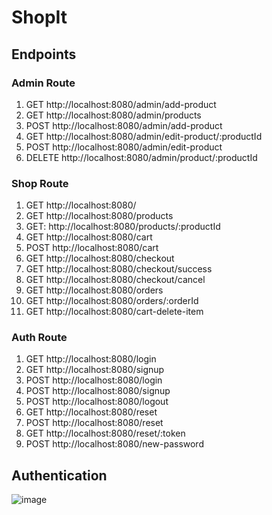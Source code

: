 # ShopIt


## Endpoints

### Admin Route
01. GET http://localhost:8080/admin/add-product
02. GET http://localhost:8080/admin/products
03. POST http://localhost:8080/admin/add-product
04. GET http://localhost:8080/admin/edit-product/:productId
05. POST http://localhost:8080/admin/edit-product
06. DELETE http://localhost:8080/admin/product/:productId

### Shop Route
01. GET http://localhost:8080/
02. GET http://localhost:8080/products
03. GET: http://localhost:8080/products/:productId
04. GET http://localhost:8080/cart
05. POST http://localhost:8080/cart
06. GET http://localhost:8080/checkout
07. GET http://localhost:8080/checkout/success
08. GET http://localhost:8080/checkout/cancel
09. GET http://localhost:8080/orders
10. GET http://localhost:8080/orders/:orderId
11. GET http://localhost:8080/cart-delete-item

### Auth Route
01. GET http://localhost:8080/login
02. GET http://localhost:8080/signup
03. POST http://localhost:8080/login
04. POST http://localhost:8080/signup
05. POST http://localhost:8080/logout
06. GET http://localhost:8080/reset
07. POST http://localhost:8080/reset
08. GET http://localhost:8080/reset/:token
09. POST http://localhost:8080/new-password

## Authentication

![image](https://user-images.githubusercontent.com/44314046/208306839-b0b47cc3-21a3-4906-a5cc-2b46cc83ff56.png)
